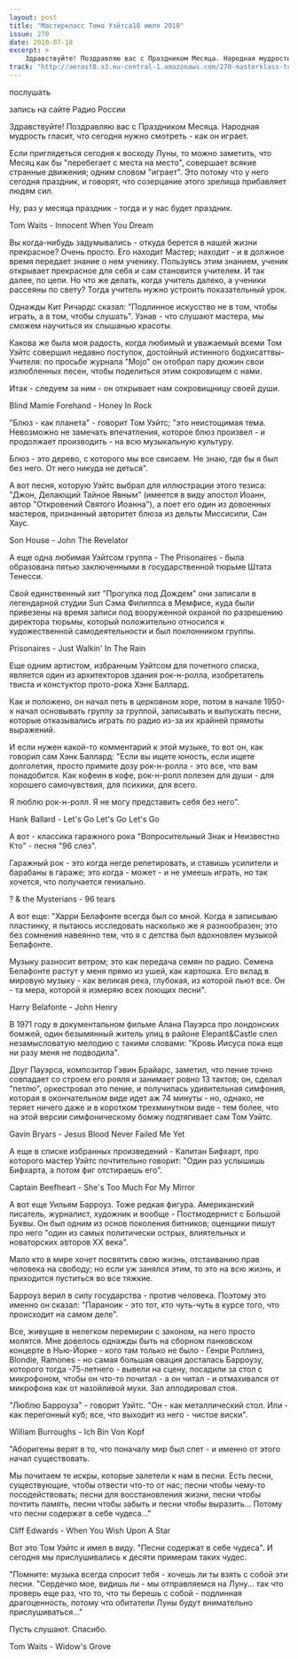 ```yaml
---
layout: post
title: "Мастеркласс Тома Уэйтса18 июля 2010"
issue: 270
date: 2010-07-18
excerpt: >
    Здравствуйте! Поздравляю вас с Праздником Месяца. Народная мудрость гласит, что сегодня нужно смотреть - как он играет.
track: "http://aerost8.s3.eu-central-1.amazonaws.com/270-masterklass-toma-uejtsa.mp3"
---
```


послушать

запись на сайте Радио России

Здравствуйте! Поздравляю вас с Праздником Месяца. Народная мудрость гласит, что сегодня нужно смотреть - как он играет.

Если приглядеться сегодня к восходу Луны, то можно заметить, что Месяц как бы "перебегает с места на место", совершает всякие странные движения; одним словом "играет". Это потому что у него сегодня праздник, и говорят, что созерцание этого зрелища прибавляет людям сил.

Ну, раз у месяца праздник - тогда и у нас будет праздник.

Tom Waits - Innocent When You Dream

Вы когда-нибудь задумывались - откуда берется в нашей жизни прекрасное? Очень просто. Его находит Мастер; находит - и в должное время передает знание о нем ученику. Пользуясь этим знанием, ученик открывает прекрасное для себя и сам становится учителем. И так далее, по цепи. Но что же делать, когда учитель далеко, а ученики рассеяны по свету? Тогда учитель нужно устроить показательный урок.

Однажды Кит Ричардс сказал: "Подлинное искусство не в том, чтобы играть, а в том, чтобы слушать". Узнав - что слушают мастера, мы сможем научиться их слышанью красоты.

Какова же была моя радость, когда любимый и уважаемый всеми Том Уэйтс совершил недавно поступок, достойный истинного бодхисаттвы-Учителя: по просьбе журнала "Mojo" он отобрал пару дюжин свои излюбленных песен, чтобы поделиться этим сокровищем с нами.

Итак - следуем за ним - он открывает нам сокровищницу своей души.

Blind Mamie Forehand - Honey In Rock

"Блюз - как планета" - говорит Том Уэйтс; "это неистощимая тема. Невозможно не замечать впечатления, которое блюз произвел - и продолжает производить - на всю музыкальную культуру.

Блюз - это дерево, с которого мы все свисаем. Не знаю, где бы я был без него. От него никуда не деться".

А вот песня, которую Уэйтс выбрал для иллюстрации этого тезиса: "Джон, Делающий Тайное Явным" (имеется в виду апостол Иоанн, автор "Откровений Святого Иоанна"), а поет его один из довоенных мастеров, признанный авторитет блюза из дельты Миссисипи, Сан Хаус.

Son House - John The Revelator

А еще одна любимая Уэйтсом группа - The Prisonaires - была образована пятью заключенными в государственной тюрьме Штата Тенесси.

Свой единственный хит "Прогулка под Дождем" они записали в легендарной студии Sun Сэма Филиппса в Мемфисе, куда были привезены на время записи под вооруженной охраной по разрешению директора тюрьмы, который положительно относился к художественной самодеятельности и был поклонником группы.

Prisonaires - Just Walkin' In The Rain

Еще одним артистом, избранным Уэйтсом для почетного списка, является один из архитекторов здания рок-н-ролла, изобретатель твиста и констуктор прото-рока Хэнк Баллард.

Как и положено, он начал петь в церковном хоре, потом в начале 1950-х начал основывать группу за группой, записывать и выпускать песни, которые отказывались играть по радио из-за их крайней прямоты выражений.

И если нужен какой-то комментарий к этой музыке, то вот он, как говорил сам Хэнк Баллард: "Если вы ищете юность, если ищете долголетия, просто примите дозу рок-н-ролла - это все, что вам понадобится. Как кофеин в кофе, рок-н-ролл полезен для души - для хорошего самочувствия, для психики, для всего.

Я люблю рок-н-ролл. Я не могу представить себя без него".

Hank Ballard - Let's Go Let's Go Let's Go

А вот - классика гаражного рока "Вопросительный Знак и Неизвестно Кто" - песня "96 слез".

Гаражный рок - это когда негде репетировать, и ставишь усилители и барабаны в гараже; это когда - может - и не умеешь играть, но так хочется, что получается гениально.

? & the Mysterians - 96 tears

А вот еще: "Харри Белафонте всегда был со мной. Когда я записываю пластинку, я пытаюсь исследовать насколько же я разнообразен; это без сомнения навеянно тем, что я с детства был вдохновлен музыкой Белафонте.

Музыку разносит ветром; это как передача семян по радио. Семена Белафонте растут у меня прямо из ушей, как картошка. Его вклад в мировую музыку - как великая река, глубокая, из которой пьют все. Он - та мера, которой я измеряю всех поющих песни".

Harry Belafonte - John Henry

В 1971 году в документальном фильме Алана Пауэрса про лондонских бомжей, один безымянный житель улиц в районе Elepant&Castle спел незамысловатую мелодию с такими словами: "Кровь Иисуса пока еще ни разу меня не подводила".

Друг Пауэрса, композитор Гэвин Брайарс, заметил, что пение точно совпадает со строем его рояля и занимает ровно 13 тактов; он, сделал "петлю", оркестровал это пение, и получилась удивительная симфония, которая в окончательном виде идет аж 74 минуты - но, однако, не теряет ничего даже и в коротком трехминутном виде - тем более, что на этой версии симфоническому бомжу подтягивает сам Том Уэйтс.

Gavin Bryars - Jesus Blood Never Failed Me Yet

А еще в списке избранных произведений - Капитан Бифхарт, про которого мастер Уэйтс почтительно говорит: "Один раз услышишь Бифхарта, а потом фиг отстираешь его".

Captain Beefheart - She's Too Much For My Mirror

А вот еще Уильям Барроуз. Тоже редкая фигура. Американский писатель, журналист, художник и вообще - Постмодернист с Большой Буквы. Он был одним из основ поколения битников; оценщики пишут про него "один из самых политически острых, влиятельных и новаторских авторов XX века".

Мало кто в мире хочет посвятить свою жизнь, отстаиванию прав человека на свободу; но если уж занялся этим, то это на всю жизнь, и приходится пуститься во все тяжкие.

Барроуз верил в силу государства - против человека. Поэтому это именно он сказал: "Параноик - это тот, кто чуть-чуть в курсе того, что происходит на самом деле".

Все, живущие в нелегком перемирии с законом, на него просто молятся. Мне довелось однажды быть на сборном панковском концерте в Нью-Йорке - кого там только не было - Генри Роллинз, Blondie, Ramones - но самая большая овация досталась Барроузу, которого тогда -75-летнего - вывели на сцену, посадили за стол с микрофоном, чтобы он что-то почитал - а он читал - и отмахивался от микрофона как от назойливой мухи. Зал аплодировал стоя.

"Люблю Барроуза" - говорит Уэйтс. "Он - как металлический стол. Или - как перегонный куб; все, что выходит из него - чистое виски".

William Burroughs - Ich Bin Von Kopf

"Аборигены верят в то, что поначалу мир был спет - и именно от этого начал существовать.

Мы почитаем те искры, которые залетели к нам в песни. Есть песни, существующие, чтобы отвести что-то от нас; песни чтобы чему-то посодействовать; песни для восстановления жизни, песни чтобы почтить память, песни чтобы забыть и песни чтобы выразить... Потому что песни содержат в себе чудеса..."

Cliff Edwards - When You Wish Upon A Star

Вот это Том Уэйтс и имел в виду. "Песни содержат в себе чудеса". И сегодня мы прислушивались к десяти примерам таких чудес.

"Помните: музыка всегда спросит тебя - хочешь ли ты взять с собой эти песни. "Сердечко мое, видишь ли - мы отправляемся на Луну... так что проверь еще раз, что то, что ты берешь с собой - подлинная драгоценность, потому что обитатели Луны будут внимательно прислушиваться..."

Пусть слушают. Спасибо.

Tom Waits - Widow's Grove
